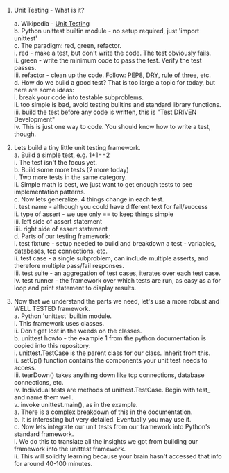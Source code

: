     
    
1. Unit Testing - What is it?    

    a. Wikipedia - [Unit Testing](http://en.wikipedia.org/wiki/Unit_testing)    
    b. Python unittest builtin module - no setup required, just 'import unittest'    
    c. The paradigm: red, green, refactor.    
        i.   red - make a test, but don't write the code. The test obviously fails.    
        ii.  green - write the minimum code to pass the test. Verify the test passes.    
        iii. refactor - clean up the code. Follow: [PEP8](http://legacy.python.org/dev/peps/pep-0008/#maximum-line-length), [DRY](http://en.wikipedia.org/wiki/Don't_repeat_yourself), [rule of three](http://en.wikipedia.org/wiki/Rule_of_three_(computer_programming)), etc.    
    d. How do we build a good test? That is too large a topic for today, but here are some ideas:    
        i.   break your code into testable subproblems.    
        ii.  too simple is bad, avoid testing builtins and standard library functions.    
        iii. build the test before any code is written, this is "Test DRIVEN Development"    
        iv.  This is just one way to code. You should know how to write a test, though.    
    
    
2. Lets build a tiny little unit testing framework.    
    a. Build a simple test, e.g. 1+1==2    
        i. The test isn't the focus yet.    
    b. Build some more tests (2 more today)    
        i. Two more tests in the same category.    
        ii. Simple math is best, we just want to get enough tests to see implementation patterns.    
    c. Now lets generalize. 4 things change in each test.    
        i. test name - although you could have different text for fail/success    
        ii. type of assert - we use only == to keep things simple    
        iii. left side of assert statement    
        iiii. right side of assert statement    
    d. Parts of our testing framework:    
        i.   test fixture - setup needed to build and breakdown a test - variables, databases, tcp connections, etc.    
        ii.  test case - a single subproblem, can include multiple asserts, and therefore multiple pass/fail responses.    
        iii. test suite - an aggregation of test cases, iterates over each test case.    
        iv.  test runner - the framework over which tests are run, as easy as a for loop and print statement to display results.    
    
    
3. Now that we understand the parts we need, let's use a more robust and WELL TESTED framework.    
    a. Python 'unittest' builtin module.    
        i.   This framework uses classes.    
        ii.  Don't get lost in the weeds on the classes.    
    b. unittest howto - the example 1 from the python documentation is copied into this repository:    
        i.   unittest.TestCase is the parent class for our class. Inherit from this.    
        ii.  setUp() function contains the components your unit test needs to access.    
        iii. tearDown() takes anything down like tcp connections, database connections, etc.    
        iv.  Individual tests are methods of unittest.TestCase. Begin with test_ and name them well.    
        v.   invoke unittest.main(), as in the example.     
            a. There is a complex breakdown of this in the documentation.    
            b. It is interesting but very detailed. Eventually you may use it.    
    c. Now lets integrate our unit tests from our framework into Python's standard framework.    
        i.   We do this to translate all the insights we got from building our framework into the unittest framework.    
        ii.  This will solidify learning because your brain hasn't accessed that info for around 40-100 minutes.    
    
    
    
